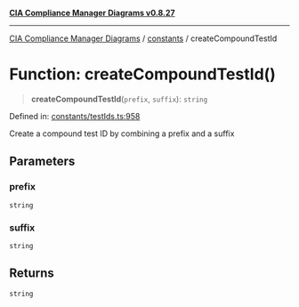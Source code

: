 [**CIA Compliance Manager Diagrams v0.8.27**](../../README.md)

***

[CIA Compliance Manager Diagrams](../../modules.md) / [constants](../README.md) / createCompoundTestId

# Function: createCompoundTestId()

> **createCompoundTestId**(`prefix`, `suffix`): `string`

Defined in: [constants/testIds.ts:958](https://github.com/Hack23/cia-compliance-manager/blob/26bb73ca86d23be8656cdd29d12202323a449310/src/constants/testIds.ts#L958)

Create a compound test ID by combining a prefix and a suffix

## Parameters

### prefix

`string`

### suffix

`string`

## Returns

`string`
